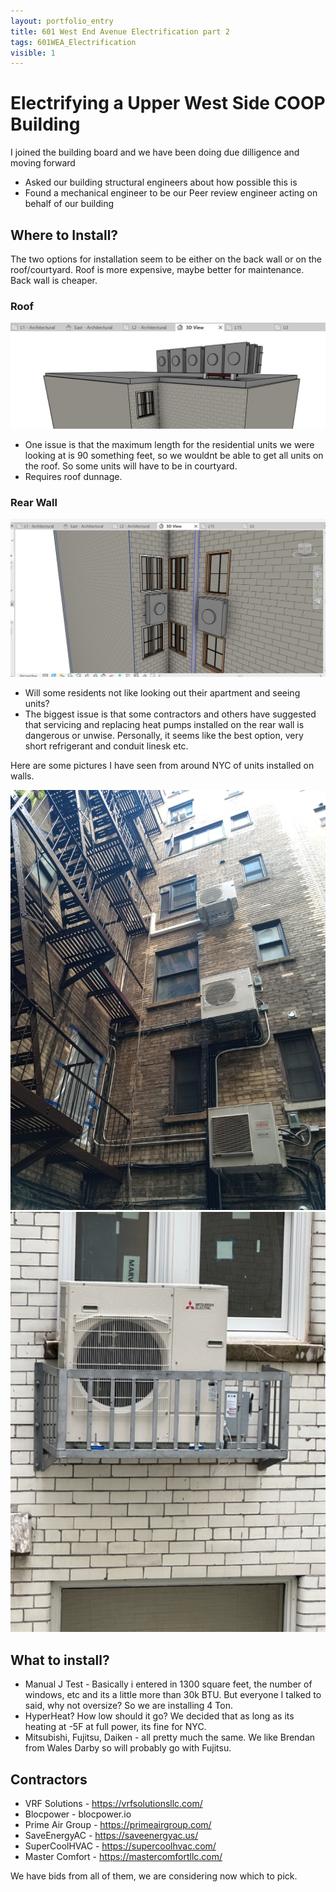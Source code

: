 ```yaml
---
layout: portfolio_entry
title: 601 West End Avenue Electrification part 2
tags: 601WEA_Electrification
visible: 1
---
```


# Electrifying a Upper West Side COOP Building

I joined the building board and we have been doing due dilligence and moving forward

* Asked our building structural engineers about how possible this is
* Found a mechanical engineer to be our Peer review engineer acting on behalf of our building

## Where to Install?

The two options for installation seem to be either on the back wall or on the roof/courtyard.  Roof is more expensive, maybe better for maintenance. Back wall is cheaper.

### Roof
<div style="text-align:center"><img src ="../img/revit_dunnage.jpg"  width="600"/> </div>


* One issue is that the maximum length for the residential units we were looking at is 90 something feet, so we wouldnt be able to get all units on the roof. So some units will have to be in courtyard.
* Requires roof dunnage.

### Rear Wall
<div style="text-align:center"><img src ="../img/revit_wall.jpg"  width="600"/> </div>


* Will some residents not like looking out their apartment and seeing units? 
* The biggest issue is that some contractors and others have suggested that servicing and replacing heat pumps installed on the rear wall is dangerous or unwise. Personally, it seems like the best option, very short refrigerant and conduit linesk etc. 


Here are some pictures I have seen from around NYC of units installed on walls. 

<div style="text-align:center"><img src ="../img/midtownsideofwall.jpg"  width="600"/> </div>
<div style="text-align:center"><img src ="../img/440_cage.jpg"  width="600"/> </div>


## What to install?

* Manual J Test - Basically i entered in 1300 square feet, the number of windows, etc and its a little more than 30k BTU. But everyone I talked to said, why not oversize? So we are installing 4 Ton. 
* HyperHeat? How low should it go? We decided that as long as its heating at -5F at full power, its fine for NYC.
* Mitsubishi, Fujitsu, Daiken - all pretty much the same. We like Brendan from Wales Darby so will probably go with Fujitsu.

## Contractors

* VRF Solutions - https://vrfsolutionsllc.com/
* Blocpower - blocpower.io
* Prime Air Group - https://primeairgroup.com/
* SaveEnergyAC - https://saveenergyac.us/
* SuperCoolHVAC - https://supercoolhvac.com/
* Master Comfort - https://mastercomfortllc.com/ 

We have bids from all of them, we are considering now which to pick.
